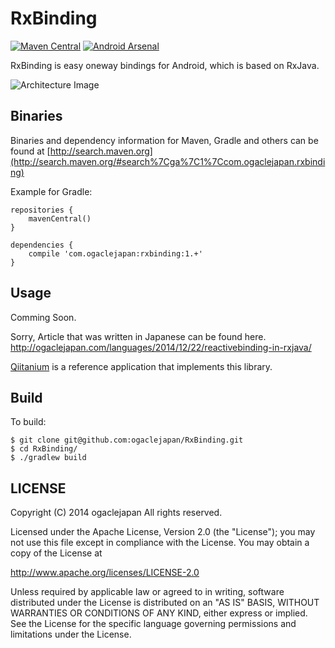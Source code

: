 RxBinding
==========
[![Maven Central](https://maven-badges.herokuapp.com/maven-central/com.ogaclejapan/rxbinding/badge.svg?style=flat)](https://maven-badges.herokuapp.com/maven-central/com.ogaclejapan/rxbinding) [![Android Arsenal](https://img.shields.io/badge/Android%20Arsenal-RxBinding-brightgreen.svg?style=flat)](https://android-arsenal.com/details/1/1259)


RxBinding is easy oneway bindings for Android, which is based on RxJava.

![Architecture Image](https://raw.githubusercontent.com/ogaclejapan/RxBinding/master/art/architecture.png)


## Binaries

Binaries and dependency information for Maven, Gradle and others can be found at [http://search.maven.org](http://search.maven.org/#search%7Cga%7C1%7Ccom.ogaclejapan.rxbinding)

Example for Gradle:

```
repositories {
    mavenCentral()
}

dependencies {
    compile 'com.ogaclejapan:rxbinding:1.+'
}
```

## Usage

Comming Soon.

Sorry, Article that was written in Japanese can be found here.
<http://ogaclejapan.com/languages/2014/12/22/reactivebinding-in-rxjava/>

[Qiitanium](https://github.com/ogaclejapan/Qiitanium) is a reference application that implements this library.


## Build

To build:

```
$ git clone git@github.com:ogaclejapan/RxBinding.git
$ cd RxBinding/
$ ./gradlew build
```


## LICENSE

Copyright (C) 2014 ogaclejapan All rights reserved.

Licensed under the Apache License, Version 2.0 (the "License");
you may not use this file except in compliance with the License.
You may obtain a copy of the License at

<http://www.apache.org/licenses/LICENSE-2.0>

Unless required by applicable law or agreed to in writing, software
distributed under the License is distributed on an "AS IS" BASIS,
WITHOUT WARRANTIES OR CONDITIONS OF ANY KIND, either express or implied.
See the License for the specific language governing permissions and
limitations under the License.

